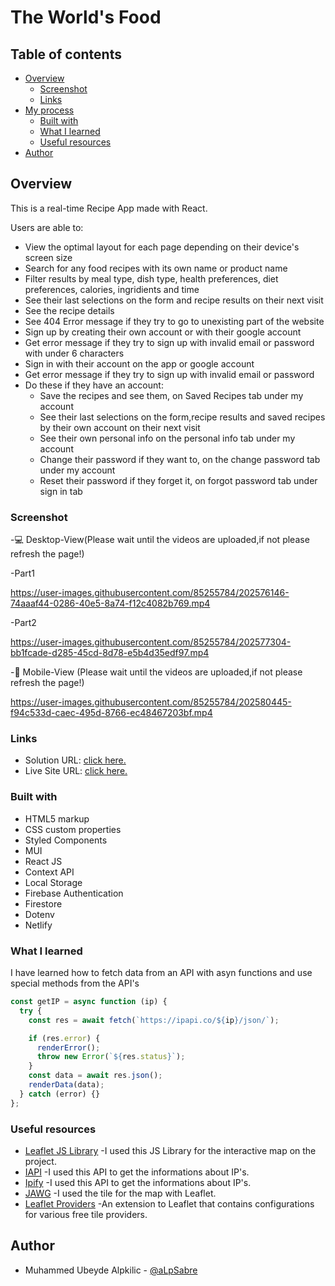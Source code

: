 # The World's Food

## Table of contents

- [Overview](#overview)
  - [Screenshot](#screenshot)
  - [Links](#links)
- [My process](#my-process)
  - [Built with](#built-with)
  - [What I learned](#what-i-learned)
  - [Useful resources](#useful-resources)
- [Author](#author)

## Overview

This is a real-time Recipe App made with React.

Users are able to:

- View the optimal layout for each page depending on their device's screen size
- Search for any food recipes with its own name or product name
- Filter results by meal type, dish type, health preferences, diet preferences, calories, ingridients and time
- See their last selections on the form and recipe results on their next visit 
- See the recipe details
- See 404 Error message if they try to go to unexisting part of the website
- Sign up by creating their own account or with their google account
- Get error message if they try to sign up with invalid email or password with under 6 characters
- Sign in with their account on the app or google account
- Get error message if they try to sign up with invalid email or password
- Do these if they have an account:
  - Save the recipes and see them, on Saved Recipes tab under my account
  - See their last selections on the form,recipe results and saved recipes by their own account on their next visit 
  - See their own personal info on the personal info tab under my account
  - Change their password if they want to, on the change password tab under my account
  - Reset their password if they forget it, on forgot password tab under sign in tab

### Screenshot

-💻 Desktop-View(Please wait until the videos are uploaded,if not please refresh the page!)

-Part1

https://user-images.githubusercontent.com/85255784/202576146-74aaaf44-0286-40e5-8a74-f12c4082b769.mp4

-Part2

https://user-images.githubusercontent.com/85255784/202577304-bb1fcade-d285-45cd-8d78-e5b4d35edf97.mp4


-📱 Mobile-View (Please wait until the videos are uploaded,if not please refresh the page!)

https://user-images.githubusercontent.com/85255784/202580445-f94c533d-caec-495d-8766-ec48467203bf.mp4

### Links

- Solution URL: [click here.](https://github.com/aLpSabre/React-Recipe-App)
- Live Site URL: [click here.](https://theworldsfood.netlify.app/)

### Built with

- HTML5 markup
- CSS custom properties
- Styled Components
- MUI
- React JS
- Context API
- Local Storage
- Firebase Authentication
- Firestore
- Dotenv
- Netlify

### What I learned

I have learned how to fetch data from an API with asyn functions and use special methods from the API's

```js
const getIP = async function (ip) {
  try {
    const res = await fetch(`https://ipapi.co/${ip}/json/`);

    if (res.error) {
      renderError();
      throw new Error(`${res.status}`);
    }
    const data = await res.json();
    renderData(data);
  } catch (error) {}
};
```

### Useful resources

- [Leaflet JS Library](https://leafletjs.com/examples/quick-start/) -I used this JS Library for the interactive map on the project.
- [IAPI](https://ipapi.co/) -I used this API to get the informations about IP's.
- [Ipify](https://www.ipify.org/) -I used this API to get the informations about IP's.
- [JAWG](https://www.jawg.io/docs/) -I used the tile for the map with Leaflet.
- [Leaflet Providers](https://github.com/leaflet-extras/leaflet-providers) -An extension to Leaflet that contains configurations for various free tile providers.

## Author

- Muhammed Ubeyde Alpkilic - [@aLpSabre](https://github.com/aLpSabre)
